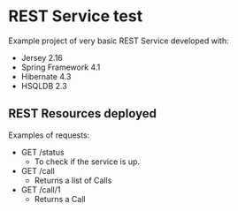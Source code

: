 # REST Service test 
Example project of very basic REST Service developed with:
 * Jersey 2.16
 * Spring Framework 4.1
 * Hibernate 4.3
 * HSQLDB 2.3
 
## REST Resources deployed
Examples of requests:
 * GET /status
   * To check if the service is up.
 * GET /call
   * Returns a list of Calls
 * GET /call/1
   * Returns a Call
 
 


